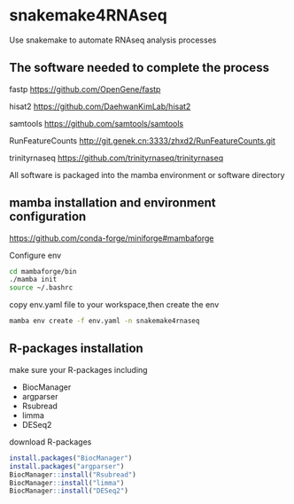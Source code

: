 # snakemake4RNAseq
Use snakemake to automate RNAseq analysis processes

## The software needed to complete the process 
fastp
https://github.com/OpenGene/fastp

hisat2
https://github.com/DaehwanKimLab/hisat2

samtools
https://github.com/samtools/samtools

RunFeatureCounts
http://git.genek.cn:3333/zhxd2/RunFeatureCounts.git

trinityrnaseq
https://github.com/trinityrnaseq/trinityrnaseq

All software is packaged into the mamba environment or software directory

## mamba installation and environment configuration

https://github.com/conda-forge/miniforge#mambaforge

Configure env
```bash
cd mambaforge/bin
./mamba init
source ~/.bashrc
```

copy env.yaml file to your workspace,then create the env
```bash
mamba env create -f env.yaml -n snakemake4rnaseq
```

## R-packages installation
make sure your R-packages including
* BiocManager
* argparser
* Rsubread
* limma
* DESeq2

download R-packages
```r
install.packages("BiocManager")
install.packages("argparser")
BiocManager::install("Rsubread")
BiocManager::install("limma")
BiocManager::install("DESeq2")
```

